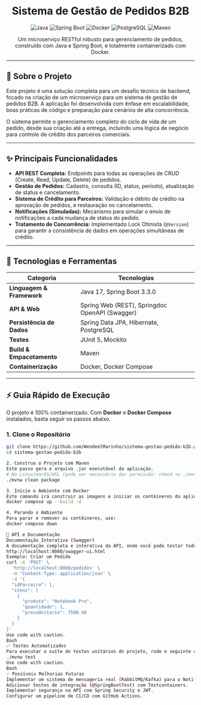 <h1 align="center">
  Sistema de Gestão de Pedidos B2B
</h1>

<p align="center">
  <img alt="Java" src="https://img.shields.io/badge/Java-17-blue.svg?style=for-the-badge&logo=openjdk&logoColor=white">
  <img alt="Spring Boot" src="https://img.shields.io/badge/Spring%20Boot-3.3.0-brightgreen.svg?style=for-the-badge&logo=spring-boot&logoColor=white">
  <img alt="Docker" src="https://img.shields.io/badge/Docker-2496ED?style=for-the-badge&logo=docker&logoColor=white">
  <img alt="PostgreSQL" src="https://img.shields.io/badge/PostgreSQL-316192?style=for-the-badge&logo=postgresql&logoColor=white">
  <img alt="Maven" src="https://img.shields.io/badge/Maven-C71A36?style=for-the-badge&logo=apache-maven&logoColor=white">
</p>

<p align="center">
  Um microserviço RESTful robusto para gerenciamento de pedidos, construído com Java e Spring Boot, e totalmente containerizado com Docker.
</p>

---

## 📜 Sobre o Projeto

Este projeto é uma solução completa para um desafio técnico de backend, focado na criação de um microserviço para um sistema de gestão de pedidos B2B. A aplicação foi desenvolvida com ênfase em escalabilidade, boas práticas de código e preparação para cenários de alta concorrência.

O sistema permite o gerenciamento completo do ciclo de vida de um pedido, desde sua criação até a entrega, incluindo uma lógica de negócio para controle de crédito dos parceiros comerciais.

---

## ✨ Principais Funcionalidades

-   **API REST Completa:** Endpoints para todas as operações de CRUD (Create, Read, Update, Delete) de pedidos.
-   **Gestão de Pedidos:** Cadastro, consulta (ID, status, período), atualização de status e cancelamento.
-   **Sistema de Crédito para Parceiros:** Validação e débito de crédito na aprovação de pedidos, e restauração no cancelamento.
-   **Notificações (Simuladas):** Mecanismo para simular o envio de notificações a cada mudança de status do pedido.
-   **Tratamento de Concorrência:** Implementado Lock Otimista (`@Version`) para garantir a consistência de dados em operações simultâneas de crédito.

---

## 🚀 Tecnologias e Ferramentas

| Categoria             | Tecnologias                                                                 |
| --------------------- | --------------------------------------------------------------------------- |
| **Linguagem & Framework** | Java 17, Spring Boot 3.3.0                                                  |
| **API & Web**             | Spring Web (REST), Springdoc OpenAPI (Swagger)                              |
| **Persistência de Dados** | Spring Data JPA, Hibernate, PostgreSQL                                      |
| **Testes**                | JUnit 5, Mockito                                                            |
| **Build & Empacotamento** | Maven                                                                       |
| **Containerização**     | Docker, Docker Compose                                                      |

---

## ⚡ Guia Rápido de Execução

O projeto é 100% containerizado. Com **Docker** e **Docker Compose** instalados, basta seguir os passos abaixo.

### 1. Clone o Repositório
```bash
git clone https://github.com/WendeelMarinho/sistema-gestao-pedido-b2b.git
cd sistema-gestao-pedido-b2b

2. Construa o Projeto com Maven
Este passo gera o arquivo .jar executável da aplicação.
# No Linux/macOS/WSL (pode ser necessário dar permissão: chmod +x ./mvnw)
./mvnw clean package

3. Inicie o Ambiente com Docker
Este comando irá construir as imagens e iniciar os contêineres da aplicação e do banco de dados.
docker compose up --build -d

4. Parando o Ambiente
Para parar e remover os contêineres, use:
docker compose down

📡 API e Documentação
Documentação Interativa (Swagger)
A documentação completa e interativa da API, onde você pode testar todos os endpoints, está disponível em:
http://localhost:8080/swagger-ui.html
Exemplo: Criar um Pedido
curl -X 'POST' \
  'http://localhost:8080/pedidos' \
  -H 'Content-Type: application/json' \
  -d '{
  "idParceiro": 1,
  "itens": [
    {
      "produto": "Notebook Pro",
      "quantidade": 1,
      "precoUnitario": 7500.50
    }
  ]
}'
Use code with caution.
Bash
✅ Testes Automatizados
Para executar a suíte de testes unitários do projeto, rode o seguinte comando:
./mvnw test
Use code with caution.
Bash
💡 Possíveis Melhorias Futuras
Implementar um sistema de mensageria real (RabbitMQ/Kafka) para o NotificationService.
Adicionar testes de integração (@SpringBootTest) com Testcontainers.
Implementar segurança na API com Spring Security e JWT.
Configurar um pipeline de CI/CD com GitHub Actions.

